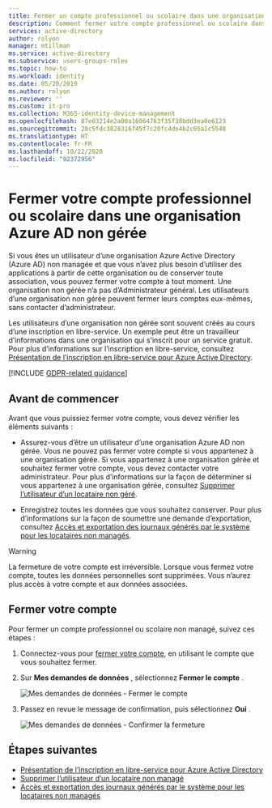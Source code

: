 ```yaml
---
title: Fermer un compte professionnel ou scolaire dans une organisation Azure AD non gérée
description: Comment fermer votre compte professionnel ou scolaire dans un annuaire Azure Active Directory non managé.
services: active-directory
author: rolyon
manager: mtillman
ms.service: active-directory
ms.subservice: users-groups-roles
ms.topic: how-to
ms.workload: identity
ms.date: 05/20/2019
ms.author: rolyon
ms.reviewer: ''
ms.custom: it-pro
ms.collection: M365-identity-device-management
ms.openlocfilehash: 87e03214e2a00a16064763f35f38bdd3ea0e6123
ms.sourcegitcommit: 28c5fdc3828316f45f7c20fc4de4b2c05a1c5548
ms.translationtype: HT
ms.contentlocale: fr-FR
ms.lasthandoff: 10/22/2020
ms.locfileid: "92372956"
---
```

# <a name="close-your-work-or-school-account-in-an-unmanaged-azure-ad-organization"></a>Fermer votre compte professionnel ou scolaire dans une organisation Azure AD non gérée

Si vous êtes un utilisateur d’une organisation Azure Active Directory (Azure AD) non managée et que vous n’avez plus besoin d’utiliser des applications à partir de cette organisation ou de conserver toute association, vous pouvez fermer votre compte à tout moment. Une organisation non gérée n’a pas d’Administrateur général. Les utilisateurs d’une organisation non gérée peuvent fermer leurs comptes eux-mêmes, sans contacter d’administrateur.

Les utilisateurs d’une organisation non gérée sont souvent créés au cours d’une inscription en libre-service. Un exemple peut être un travailleur d’informations dans une organisation qui s’inscrit pour un service gratuit. Pour plus d’informations sur l’inscription en libre-service, consultez [Présentation de l’inscription en libre-service pour Azure Active Directory](directory-self-service-signup.md).

[!INCLUDE [GDPR-related guidance](../../../includes/gdpr-intro-sentence.md)]

## <a name="before-you-begin"></a>Avant de commencer

Avant que vous puissiez fermer votre compte, vous devez vérifier les éléments suivants :

* Assurez-vous d’être un utilisateur d’une organisation Azure AD non gérée. Vous ne pouvez pas fermer votre compte si vous appartenez à une organisation gérée. Si vous appartenez à une organisation gérée et souhaitez fermer votre compte, vous devez contacter votre administrateur. Pour plus d’informations sur la façon de déterminer si vous appartenez à une organisation gérée, consultez [Supprimer l’utilisateur d’un locataire non géré](/flow/gdpr-dsr-delete#delete-the-user-from-unmanaged-tenant).

* Enregistrez toutes les données que vous souhaitez conserver. Pour plus d’informations sur la façon de soumettre une demande d’exportation, consultez [Accès et exportation des journaux générés par le système pour les locataires non managés](/power-platform/admin/powerapps-gdpr-dsr-guide-systemlogs#accessing-and-exporting-system-generated-logs-for-unmanaged-tenants).

> [!WARNING]
> La fermeture de votre compte est irréversible. Lorsque vous fermez votre compte, toutes les données personnelles sont supprimées. Vous n’aurez plus accès à votre compte et aux données associées.

## <a name="close-your-account"></a>Fermer votre compte

Pour fermer un compte professionnel ou scolaire non managé, suivez ces étapes :

1. Connectez-vous pour [fermer votre compte](https://go.microsoft.com/fwlink/?linkid=873123), en utilisant le compte que vous souhaitez fermer.

1. Sur **Mes demandes de données** , sélectionnez **Fermer le compte** .

    ![Mes demandes de données - Fermer le compte](./media/users-close-account/close-account.png)

1. Passez en revue le message de confirmation, puis sélectionnez **Oui** .

    ![Mes demandes de données - Confirmer la fermeture](./media/users-close-account/confirm-close.png)

## <a name="next-steps"></a>Étapes suivantes

- [Présentation de l’inscription en libre-service pour Azure Active Directory](directory-self-service-signup.md)
- [Supprimer l’utilisateur d’un locataire non managé](/flow/gdpr-dsr-delete#delete-the-user-from-unmanaged-tenant)
- [Accès et exportation des journaux générés par le système pour les locataires non managés](/power-platform/admin/powerapps-gdpr-dsr-guide-systemlogs#accessing-and-exporting-system-generated-logs-for-unmanaged-tenants)